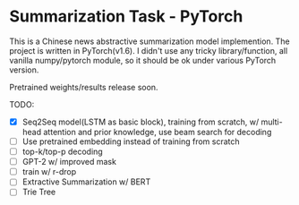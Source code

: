 # Summarization Task - PyTorch

This is a Chinese news abstractive summarization model implemention.
The project is written in PyTorch(v1.6). I didn't use any tricky library/function, all vanilla numpy/pytorch module, so it should be ok under various PyTorch version.

Pretrained weights/results release soon.



TODO:
- [x] Seq2Seq model(LSTM as basic block), training from scratch, w/ multi-head attention and prior knowledge, use beam search for decoding
- [ ] Use pretrained embedding instead of training from scratch
- [ ] top-k/top-p decoding
- [ ] GPT-2 w/ improved mask
- [ ] train w/ r-drop
- [ ] Extractive Summarization w/ BERT
- [ ] Trie Tree
